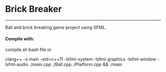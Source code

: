 <h1>Brick Breaker</h1>
<hr>
<p> Ball and brick breaking game project using SFML.</p>
<h4>Compile with:</h4>
<p>compile.sh bash file or</p>
<p>clang++ -o main -std=c++11 -lsfml-system -lsfml-graphics -lsfml-window -lsfml-audio ./main.cpp ./Ball.cpp ./Platform.cpp && ./main</p>
